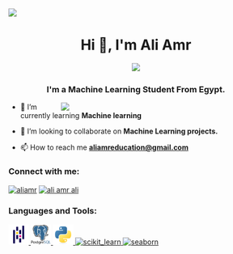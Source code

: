 <img align="center" atl="coding" src="https://media.geeksforgeeks.org/wp-content/cdn-uploads/20201223221222/What-is-Machine-Learning.jpg" >
<h1 align="center">Hi 👋, I'm Ali Amr</h1>
<p align="center"> <img src="https://komarev.com/ghpvc/?username=AliAmr0&label=Profile%20views&color=0e75b6&style=plastic" /> </p>
<h3 align="center">I'm a Machine Learning Student From Egypt.</h3>
<img align="right" atl="coding" width="400" src="https://miro.medium.com/v2/resize:fit:875/0*hpyUPaBF9V3Mb5T6.gif">


- 🌱 I’m currently learning **Machine learning**

- 👯 I’m looking to collaborate on **Machine Learning projects.**

- 📫 How to reach me **aliamreducation@gmail.com**

<h3 align="left">Connect with me:</h3>
<p align="left">
<a href="https://linkedin.com/in/aliamr" target="blank"><img align="center" src="https://raw.githubusercontent.com/rahuldkjain/github-profile-readme-generator/master/src/images/icons/Social/linked-in-alt.svg" alt="aliamr" height="30" width="40" /></a>
<a href="https://kaggle.com/aliamrali" target="blank"><img align="center" src="https://raw.githubusercontent.com/rahuldkjain/github-profile-readme-generator/master/src/images/icons/Social/kaggle.svg" alt="ali amr ali" height="30" width="40" /></a>
</p>

<h3 align="left">Languages and Tools:</h3>
<p align="left"> <a href="https://pandas.pydata.org/" target="_blank" rel="noreferrer"> <img src="https://raw.githubusercontent.com/devicons/devicon/2ae2a900d2f041da66e950e4d48052658d850630/icons/pandas/pandas-original.svg" alt="pandas" width="40" height="40"/> </a> <a href="https://www.postgresql.org" target="_blank" rel="noreferrer"> <img src="https://raw.githubusercontent.com/devicons/devicon/master/icons/postgresql/postgresql-original-wordmark.svg" alt="postgresql" width="40" height="40"/> </a> <a href="https://www.python.org" target="_blank" rel="noreferrer"> <img src="https://raw.githubusercontent.com/devicons/devicon/master/icons/python/python-original.svg" alt="python" width="40" height="40"/> </a> <a href="https://scikit-learn.org/" target="_blank" rel="noreferrer"> <img src="https://upload.wikimedia.org/wikipedia/commons/0/05/Scikit_learn_logo_small.svg" alt="scikit_learn" width="40" height="40"/> </a> <a href="https://seaborn.pydata.org/" target="_blank" rel="noreferrer"> <img src="https://seaborn.pydata.org/_images/logo-mark-lightbg.svg" alt="seaborn" width="40" height="40"/> </a> </p>


